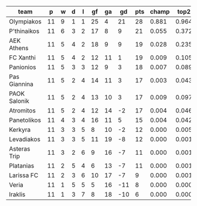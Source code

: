 |     team     | p  | w | d | l | gf | ga | gd  | pts | champ | top2  | top3  | top4  |  5-7  | bot4  | bot3  | bot2  |
|--------------|----|---|---|---|----|----|-----|-----|-------|-------|-------|-------|-------|-------|-------|-------|
| Olympiakos   | 11 | 9 | 1 | 1 | 25 |  4 |  21 |  28 | 0.881 | 0.964 | 0.987 | 0.994 | 0.006 | 0.000 | 0.000 | 0.000|
| P'thinaikos  | 11 | 6 | 3 | 2 | 17 |  8 |   9 |  21 | 0.055 | 0.372 | 0.579 | 0.722 | 0.208 | 0.001 | 0.000 | 0.000|
| AEK Athens   | 11 | 5 | 4 | 2 | 18 |  9 |   9 |  19 | 0.028 | 0.235 | 0.421 | 0.575 | 0.289 | 0.006 | 0.003 | 0.001|
| FC Xanthi    | 11 | 5 | 4 | 2 | 12 | 11 |   1 |  19 | 0.009 | 0.105 | 0.230 | 0.371 | 0.369 | 0.017 | 0.007 | 0.003|
| Panionios    | 11 | 5 | 3 | 3 | 12 |  9 |   3 |  18 | 0.007 | 0.089 | 0.201 | 0.324 | 0.367 | 0.025 | 0.011 | 0.004|
| Pas Giannina | 11 | 5 | 2 | 4 | 14 | 11 |   3 |  17 | 0.003 | 0.043 | 0.104 | 0.185 | 0.318 | 0.067 | 0.033 | 0.014|
| PAOK Salonik | 11 | 5 | 2 | 4 | 13 | 10 |   3 |  17 | 0.009 | 0.097 | 0.220 | 0.347 | 0.356 | 0.023 | 0.010 | 0.002|
| Atromitos    | 11 | 5 | 2 | 4 | 12 | 14 |  -2 |  17 | 0.004 | 0.046 | 0.119 | 0.214 | 0.348 | 0.049 | 0.023 | 0.009|
| Panetolikos  | 11 | 4 | 3 | 4 | 16 | 11 |   5 |  15 | 0.004 | 0.042 | 0.104 | 0.184 | 0.321 | 0.064 | 0.032 | 0.013|
| Kerkyra      | 11 | 3 | 3 | 5 |  8 | 10 |  -2 |  12 | 0.000 | 0.005 | 0.016 | 0.035 | 0.130 | 0.285 | 0.183 | 0.098|
| Levadiakos   | 11 | 3 | 3 | 5 | 11 | 19 |  -8 |  12 | 0.000 | 0.001 | 0.005 | 0.015 | 0.075 | 0.455 | 0.320 | 0.192|
| Asteras Trip | 11 | 3 | 2 | 6 |  9 | 16 |  -7 |  11 | 0.000 | 0.001 | 0.004 | 0.011 | 0.062 | 0.494 | 0.360 | 0.224|
| Platanias    | 11 | 2 | 5 | 4 |  6 | 13 |  -7 |  11 | 0.000 | 0.001 | 0.006 | 0.014 | 0.074 | 0.449 | 0.317 | 0.187|
| Larissa FC   | 11 | 2 | 3 | 6 | 10 | 17 |  -7 |   9 | 0.000 | 0.001 | 0.003 | 0.007 | 0.046 | 0.557 | 0.420 | 0.277|
| Veria        | 11 | 1 | 5 | 5 |  5 | 16 | -11 |   8 | 0.000 | 0.000 | 0.000 | 0.002 | 0.020 | 0.723 | 0.602 | 0.441|
| Iraklis      | 11 | 1 | 3 | 7 |  8 | 18 | -10 |   6 | 0.000 | 0.000 | 0.000 | 0.001 | 0.015 | 0.784 | 0.679 | 0.536|
